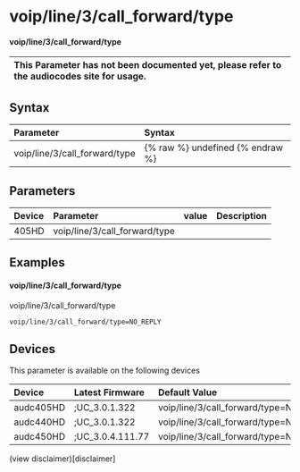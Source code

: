 ﻿---
description: voip/line/3/call_forward/type
search: false
---

# voip/line/3/call_forward/type

#### voip/line/3/call_forward/type


| This Parameter has not been documented yet, please refer to the audiocodes site for usage.  |
| :--- |

## Syntax
| Parameter | Syntax |
| :--- | :--- |
|voip/line/3/call_forward/type | {% raw %} undefined {% endraw %} |

## Parameters
|Device|Parameter|value|Description|
|:---|:---|:---|:---|
| 405HD | voip/line/3/call_forward/type |  |  |

## Examples
#### voip/line/3/call_forward/type

voip/line/3/call_forward/type

```
voip/line/3/call_forward/type=NO_REPLY
```

## Devices
This parameter is available on the following devices

| Device | Latest Firmware | Default Value |
|:---|:---|:---|
| audc405HD | ;UC_3.0.1.322 | voip/line/3/call_forward/type=NO_REPLY 
| audc440HD | ;UC_3.0.1.322 | voip/line/3/call_forward/type=NO_REPLY 
| audc450HD | ;UC_3.0.4.111.77 | voip/line/3/call_forward/type=NO_REPLY 

(view disclaimer)[disclaimer]

